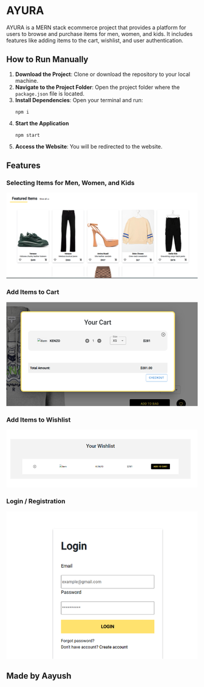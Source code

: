 
<h1>AYURA</h1>
<p>AYURA is a MERN stack ecommerce project that provides a platform for users to browse and purchase items for men, women, and kids. It includes features like adding items to the cart, wishlist, and user authentication.</p>

<h2>How to Run Manually</h2>
<ol>
<li><strong>Download the Project</strong>: Clone or download the repository to your local machine.</li>
<li><strong>Navigate to the Project Folder</strong>: Open the project folder where the <code>package.json</code> file is located.</li>
<li><strong>Install Dependencies</strong>: Open your terminal and run:
<pre><code>npm i</code></pre>
</li>
<li><strong>Start the Application</strong>
<pre><code>npm start</code></pre>
</li>
<li><strong>Access the Website</strong>: You will be redirected to the website.</li>
</ol>

<h2>Features</h2>

<h3>Selecting Items for Men, Women, and Kids</h3>
<p><img src="ReadmeImages/items.png" alt="Items for men, women, kids" width="600"></p>

<h3>Add Items to Cart</h3>
<p><img src="ReadmeImages/cart.png" alt="Add to cart" width="600"></p>

<h3>Add Items to Wishlist</h3>
<p><img src="ReadmeImages/wishlist.png" alt="Add to wishlist" width="600"></p>

<h3>Login / Registration</h3>
<p><img src="ReadmeImages/login.png" alt="Login / Registration" width="600"></p>

<h2>Made by Aayush</h2>
